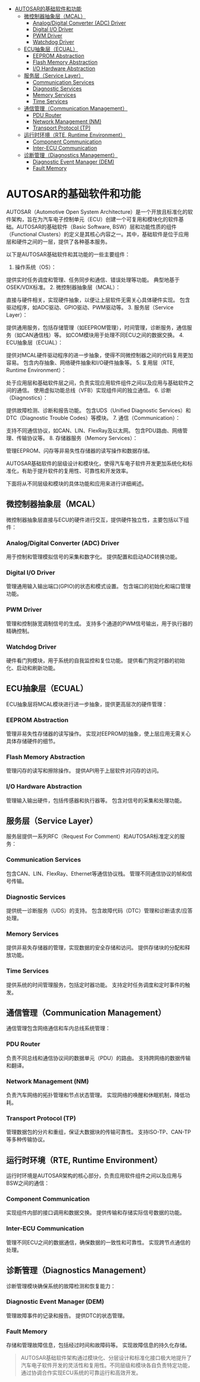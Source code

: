 <!-- TOC -->
* [AUTOSAR的基础软件和功能](#autosar的基础软件和功能)
  * [微控制器抽象层（MCAL）](#微控制器抽象层mcal)
    * [Analog/Digital Converter (ADC) Driver](#analogdigital-converter-adc-driver)
    * [Digital I/O Driver](#digital-io-driver)
    * [PWM Driver](#pwm-driver)
    * [Watchdog Driver](#watchdog-driver)
  * [ECU抽象层（ECUAL）](#ecu抽象层ecual)
    * [EEPROM Abstraction](#eeprom-abstraction)
    * [Flash Memory Abstraction](#flash-memory-abstraction)
    * [I/O Hardware Abstraction](#io-hardware-abstraction)
  * [服务层（Service Layer）](#服务层service-layer)
    * [Communication Services](#communication-services)
    * [Diagnostic Services](#diagnostic-services)
    * [Memory Services](#memory-services)
    * [Time Services](#time-services)
  * [通信管理（Communication Management）](#通信管理communication-management)
    * [PDU Router](#pdu-router)
    * [Network Management (NM)](#network-management-nm)
    * [Transport Protocol (TP)](#transport-protocol-tp)
  * [运行时环境（RTE, Runtime Environment）](#运行时环境rte-runtime-environment)
    * [Component Communication](#component-communication)
    * [Inter-ECU Communication](#inter-ecu-communication)
  * [诊断管理（Diagnostics Management）](#诊断管理diagnostics-management)
    * [Diagnostic Event Manager (DEM)](#diagnostic-event-manager-dem)
    * [Fault Memory](#fault-memory)
<!-- TOC -->
# AUTOSAR的基础软件和功能
AUTOSAR（Automotive Open System Architecture）是一个开放且标准化的软件架构，旨在为汽车电子控制单元（ECU）创建一个可复用和模块化的软件基础。AUTOSAR的基础软件（Basic Software, BSW）层和功能性质的组件（Functional Clusters）的定义是其核心内容之一。其中，基础软件是位于应用层和硬件之间的一层，提供了各种基本服务。

以下是AUTOSAR基础软件和其功能的一些主要组件：

1. 操作系统（OS）：

提供实时任务调度和管理、任务同步和通信、错误处理等功能。
典型地基于OSEK/VDX标准。
2. 微控制器抽象层（MCAL）：

直接与硬件相关，实现硬件抽象，以便让上层软件无需关心具体硬件实现。
包含驱动程序，如ADC驱动、GPIO驱动、PWM驱动等。
3. 服务层（Service Layer）：

提供通用服务，包括存储管理（如EEPROM管理），时间管理，诊断服务，通信服务（如CAN通信栈）等。
如COM模块用于处理不同ECU之间的数据交换。 
4. ECU抽象层（ECUAL）：

提供对MCAL硬件驱动程序的进一步抽象，使得不同微控制器之间的代码复用更加容易。
包含内存抽象、网络硬件抽象和I/O硬件抽象等。
5. 复用层（RTE, Runtime Environment）：

处于应用层和基础软件层之间，负责实现应用软件组件之间以及应用与基础软件之间的通信。
使用虚拟功能总线（VFB）实现组件间的独立通信。
6. 诊断（Diagnostics）：

提供故障检测、诊断和报告功能。
包含UDS（Unified Diagnostic Services）和DTC（Diagnostic Trouble Codes）等模块。
7. 通信（Communication）：

支持不同通信协议，如CAN、LIN、FlexRay及以太网。
包含PDU路由、网络管理、传输协议等。
8. 存储器服务（Memory Services）：

管理EEPROM、闪存等非易失性存储器的读写操作和数据存储。

AUTOSAR基础软件的层级设计和模块化，使得汽车电子软件开发更加系统化和标准化，有助于提升软件的复用性、可靠性和开发效率。


下面将从不同层级和模块的具体功能和应用来进行详细阐述。

## 微控制器抽象层（MCAL）
微控制器抽象层直接与ECU的硬件进行交互，提供硬件独立性，主要包括以下组件：

### Analog/Digital Converter (ADC) Driver

用于控制和管理模拟信号的采集和数字化。
提供配置和启动ADC转换功能。
### Digital I/O Driver

管理通用输入输出端口(GPIO)的状态和模式设置。
包含端口的初始化和端口管理功能。
### PWM Driver

管理和控制脉宽调制信号的生成。
支持多个通道的PWM信号输出，用于执行器的精确控制。
### Watchdog Driver

硬件看门狗模块，用于系统的自我监控和复位功能。
提供看门狗定时器的初始化、启动和刷新功能。
## ECU抽象层（ECUAL）
ECU抽象层将MCAL模块进行进一步抽象，提供更高层次的硬件管理：

### EEPROM Abstraction

管理非易失性存储器的读写操作。
实现对EEPROM的抽象，使上层应用无需关心具体存储硬件的细节。
### Flash Memory Abstraction

管理闪存的读写和擦除操作。
提供API用于上层软件对闪存的访问。
### I/O Hardware Abstraction

管理输入输出硬件，包括传感器和执行器等。
包含对信号的采集和处理功能。
## 服务层（Service Layer）
服务层提供一系列RFC（Request For Comment）和AUTOSAR标准定义的服务：

### Communication Services

包含CAN、LIN、FlexRay、Ethernet等通信协议栈。
管理不同通信协议的帧和信号传输。
### Diagnostic Services

提供统一诊断服务（UDS）的支持。
包含故障代码（DTC）管理和诊断请求/应答处理。
### Memory Services

提供非易失存储器的管理，实现数据的安全存储和访问。
提供存储块的分配和释放功能。
### Time Services

提供系统的时间管理服务，包括定时器功能。
支持定时任务调度和定时事件的触发。
## 通信管理（Communication Management）
通信管理包含网络通信和车内总线系统管理：

### PDU Router

负责不同总线和通信协议间的数据单元（PDU）的路由。
支持跨网络的数据传输和翻译。
### Network Management (NM)

负责汽车网络的拓扑管理和节点状态管理。
实现网络的唤醒和休眠机制，降低功耗。
### Transport Protocol (TP)

管理数据包的分片和重组，保证大数据块的传输可靠性。
支持ISO-TP、CAN-TP等多种传输协议。
## 运行时环境（RTE, Runtime Environment）
运行时环境是AUTOSAR架构的核心部分，负责应用软件组件之间以及应用与BSW之间的通信：

### Component Communication

实现组件内部的接口调用和数据交换。
提供传输和存储实际信号数据的功能。
### Inter-ECU Communication

管理不同ECU之间的数据通信，确保数据的一致性和可靠性。
实现跨节点通信的处理。
## 诊断管理（Diagnostics Management）
诊断管理模块确保系统的故障检测和恢复能力：

### Diagnostic Event Manager (DEM)

管理故障事件的记录和报告。
提供DTC的状态管理。
### Fault Memory

存储和管理故障信息，包括经过时间和故障码等。
实现故障信息的持久化存储。

> AUTOSAR基础软件架构通过模块化、分层设计和标准化接口极大地提升了汽车电子软件开发的灵活性和复用性。不同层级和模块各自负责特定功能，通过协调合作实现ECU系统的可靠运行和高效开发。